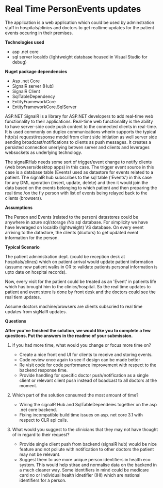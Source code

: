 # Real Time PersonEvents updates
The application is a web application which could be used by adminstration staff in hospitals/clinics and doctors to get realtime updates for the patient 
events occuring in their premises.


**Technologies used**

- asp .net core
- sql server localdb (lightweight database housed in Visual Studio for debug)

**Nuget package dependencies**

- Asp .net Core 
- SignalR server (Hub) 
- SignalR Client
- SqlTableDependency
- EntityFrameworkCore
- EntityFrameworkCore.SqlServer

ASP.NET SignalR is a library for ASP.NET developers to add real-time web functionality to their applications. 
Real-time web functionality is the ability to have server-side code push content to the connected clients in real-time.
It is used commonly on duplex communications wherin supports the typical http(s) request/response model from client side initiation
as well server side sending broadcast/notifications to clients as push messages. It creates a persisted connection unerlying betwen server and clients
and leverages websockets as underlying technology.

The signalRHub needs some sort of trigger/event change to notify clients  (web browsers/desktop apps) in this case.
The trigger event source in this case is a database table (Events) used as datastore for events related to a patient.
The signalR hub subscribes to the sql table ('Events') in this case for any DML operation (insert, update, delete) and then it would 
join the data based on the events belonging to which patient and then preparing the real time /on the fly person with list of events being relayed back
to the clients (browsers).

**Assumptions**

The Person and Events (related to the person) datastores could be anywhere in azure sql/storage /No sql database.
For simplicity we have have leveraged on localdb (lightweight) VS database.
On every event arriving to the datastore, the clients (dcotors) to get updated event information for the person.

**Typical Scenario**

The patient administration dept. (could be reception desk at hospitals/clincs) which on patient arrival
would update patient information (assume new patient walks in OR to validate patients personal information is upto date on hospital records).

Now, every visit for the patient could be treated as an 'Event' in patients life which has brought him to the clinics/hospital.
So the real time updates to patient and event store is done by front desk and the doctors could see the real tiem updates.

Assume doctors machine/browsers are clients subscried to real time updates from sigNalR updates.


**Questions**

**After you've finished the solution, we would like you to complete a few questions. Put the answers in the readme of your submission.**

1.	If you had more time, what would you change or focus more time on?
    - Create a nice front end UI for clients to receive and storing events.
    - Code review once again to see if design can be made better
    - Re visit code for code performance improvement with respect to the backend response time.
    - Provide handling for specific doctor push/notification as a single client or relevant client push instead of boadcast to all doctors at the moment.

2.	Which part of the solution consumed the most amount of time?
    - Wiring the signalR Hub and SqlTableDependeies together on the asp .net core backend.
    - Fixing incompatible build time issues on asp. net core 3.1 with respect to CLR api calls.

3.	What would you suggest to the clinicians that they may not have thought of in regard to their request?
    - Provide single client push from backend (signalR hub) would be nice feature and not pollute with notification to other doctors the patient may not be relevant.
    - Suggest them to use more unique person identifiers in health eco system.
      This would help stirae and normalise data on the backend in a much cleaner way.
      Some identifiers in mind could be medicare card no or Individual health idnetifier (IHI) which are national identifiers for a person.

